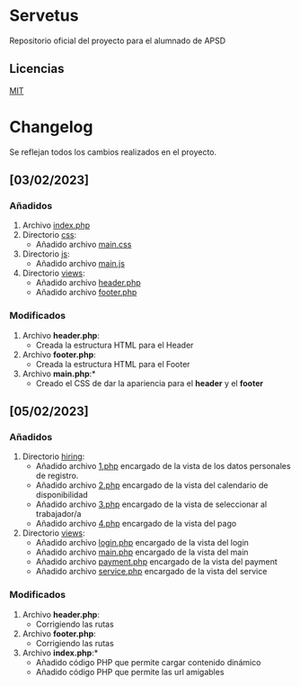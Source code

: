 # Servetus
Repositorio oficial del proyecto para el alumnado de APSD

## Licencias
[MIT](https://choosealicense.com/licenses/mit/)

# Changelog

Se reflejan todos los cambios realizados en el proyecto.

## [03/02/2023]

### Añadidos 
1. Archivo [index.php](./index.php)
2. Directorio [css](./assets/css/):
    - Añadido archivo [main.css](./assets/css/main.css)
3. Directorio [js](./assets/js/):
    - Añadido archivo [main.js](./assets/js/main.js)
4. Directorio [views](./views/):
    - Añadido archivo [header.php](./views/header.php)
    - Añadido archivo [footer.php](./views/footer.php)

### Modificados 
1. Archivo **header.php**:
    - Creada la estructura HTML para el Header
2. Archivo **footer.php**:
    - Creada la estructura HTML para el Footer
3. Archivo **main.php**:*
    - Creado el CSS de dar la apariencia para el **header** y el **footer**

## [05/02/2023]

### Añadidos 
1. Directorio [hiring](./views/hiring):
    -   Añadido archivo [1.php](./views/hiring/1.php) encargado de la vista de los datos personales de registro.
    -   Añadido archivo [2.php](./views/hiring/2.php) encargado de la vista del calendario de disponibilidad
    -   Añadido archivo [3.php](./views/hiring/3.php) encargado de la vista de seleccionar al trabajador/a
    -   Añadido archivo [4.php](./views/hiring/4.php) encargado de la vista del pago
2. Directorio [views](./views):
    -   Añadido archivo [login.php](./views/login.php) encargado de la vista del login
    -   Añadido archivo [main.php](./views/main.php) encargado de la vista del main
    -   Añadido archivo [payment.php](./views/payment.php) encargado de la vista del payment
    -   Añadido archivo [service.php](./views/service.php) encargado de la vista del service

### Modificados 
1. Archivo **header.php**:
    - Corrigiendo las rutas
2. Archivo **footer.php**:
    - Corrigiendo las rutas
3. Archivo **index.php**:*
    - Añadido código PHP que permite cargar contenido dinámico
    - Añadido código PHP que permite las url amigables
